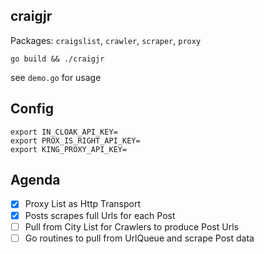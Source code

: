 ## craigjr

Packages: `craigslist`, `crawler`, `scraper`, `proxy`

```
go build && ./craigjr
```

see `demo.go` for usage

## Config

```
export IN_CLOAK_API_KEY=
export PROX_IS_RIGHT_API_KEY=
export KING_PROXY_API_KEY=
```

## Agenda

- [x] Proxy List as Http Transport
- [x] Posts scrapes full Urls for each Post
- [ ] Pull from City List for Crawlers to produce Post Urls
- [ ] Go routines to pull from UrlQueue and scrape Post data
